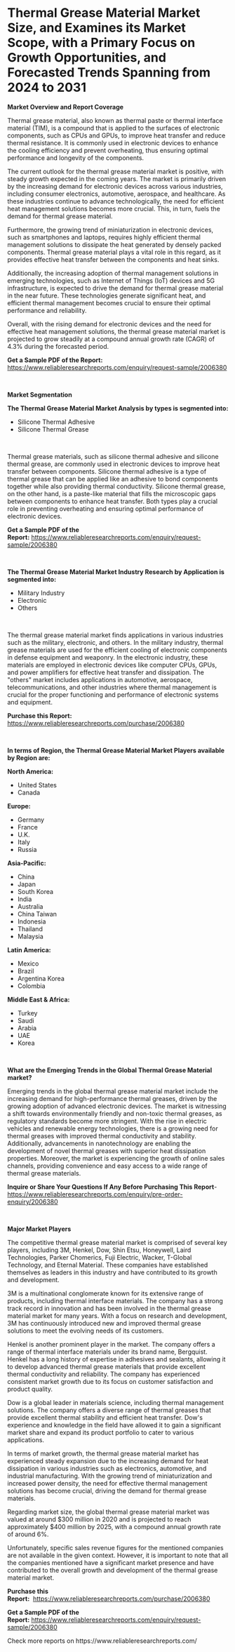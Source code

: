 <p><h1>Thermal Grease Material Market Size, and Examines its Market Scope, with a Primary Focus on Growth Opportunities, and Forecasted Trends Spanning from 2024 to 2031</h1></p><p><strong>Market Overview and Report Coverage</strong></p>
<p><p>Thermal grease material, also known as thermal paste or thermal interface material (TIM), is a compound that is applied to the surfaces of electronic components, such as CPUs and GPUs, to improve heat transfer and reduce thermal resistance. It is commonly used in electronic devices to enhance the cooling efficiency and prevent overheating, thus ensuring optimal performance and longevity of the components.</p><p>The current outlook for the thermal grease material market is positive, with steady growth expected in the coming years. The market is primarily driven by the increasing demand for electronic devices across various industries, including consumer electronics, automotive, aerospace, and healthcare. As these industries continue to advance technologically, the need for efficient heat management solutions becomes more crucial. This, in turn, fuels the demand for thermal grease material.</p><p>Furthermore, the growing trend of miniaturization in electronic devices, such as smartphones and laptops, requires highly efficient thermal management solutions to dissipate the heat generated by densely packed components. Thermal grease material plays a vital role in this regard, as it provides effective heat transfer between the components and heat sinks.</p><p>Additionally, the increasing adoption of thermal management solutions in emerging technologies, such as Internet of Things (IoT) devices and 5G infrastructure, is expected to drive the demand for thermal grease material in the near future. These technologies generate significant heat, and efficient thermal management becomes crucial to ensure their optimal performance and reliability.</p><p>Overall, with the rising demand for electronic devices and the need for effective heat management solutions, the thermal grease material market is projected to grow steadily at a compound annual growth rate (CAGR) of 4.3% during the forecasted period.</p></p>
<p><strong>Get a Sample PDF of the Report:</strong> <a href="https://www.reliableresearchreports.com/enquiry/request-sample/2006380">https://www.reliableresearchreports.com/enquiry/request-sample/2006380</a></p>
<p>&nbsp;</p>
<p><strong>Market Segmentation</strong></p>
<p><strong>The Thermal Grease Material Market Analysis by types is segmented into:</strong></p>
<p><ul><li>Silicone Thermal Adhesive</li><li>Silicone Thermal Grease</li></ul></p>
<p>&nbsp;</p>
<p><p>Thermal grease materials, such as silicone thermal adhesive and silicone thermal grease, are commonly used in electronic devices to improve heat transfer between components. Silicone thermal adhesive is a type of thermal grease that can be applied like an adhesive to bond components together while also providing thermal conductivity. Silicone thermal grease, on the other hand, is a paste-like material that fills the microscopic gaps between components to enhance heat transfer. Both types play a crucial role in preventing overheating and ensuring optimal performance of electronic devices.</p></p>
<p><strong>Get a Sample PDF of the Report:</strong>&nbsp;<a href="https://www.reliableresearchreports.com/enquiry/request-sample/2006380">https://www.reliableresearchreports.com/enquiry/request-sample/2006380</a></p>
<p>&nbsp;</p>
<p><strong>The Thermal Grease Material Market Industry Research by Application is segmented into:</strong></p>
<p><ul><li>Military Industry</li><li>Electronic</li><li>Others</li></ul></p>
<p>&nbsp;</p>
<p><p>The thermal grease material market finds applications in various industries such as the military, electronic, and others. In the military industry, thermal grease materials are used for the efficient cooling of electronic components in defense equipment and weaponry. In the electronic industry, these materials are employed in electronic devices like computer CPUs, GPUs, and power amplifiers for effective heat transfer and dissipation. The "others" market includes applications in automotive, aerospace, telecommunications, and other industries where thermal management is crucial for the proper functioning and performance of electronic systems and equipment.</p></p>
<p><strong>Purchase this Report:</strong>&nbsp; <a href="https://www.reliableresearchreports.com/purchase/2006380">https://www.reliableresearchreports.com/purchase/2006380</a></p>
<p>&nbsp;</p>
<p><strong>In terms of Region, the Thermal Grease Material Market Players available by Region are:</strong></p>
<p>
    <p> <strong> North America: </strong>
        <ul>
            <li>United States</li>
            <li>Canada</li>
        </ul>
        </p> 
    <p> <strong> Europe: </strong>
        <ul>
            <li>Germany</li>
            <li>France</li>
            <li>U.K.</li>
            <li>Italy</li>
            <li>Russia</li>
        </ul>
        </p> 
    <p> <strong> Asia-Pacific: </strong>
        <ul>
            <li>China</li>
            <li>Japan</li>
            <li>South Korea</li>
            <li>India</li>
            <li>Australia</li>
            <li>China Taiwan</li>
            <li>Indonesia</li>
            <li>Thailand</li>
            <li>Malaysia</li>
        </ul>
        </p> 
    <p> <strong> Latin America: </strong>
        <ul>
            <li>Mexico</li>
            <li>Brazil</li>
            <li>Argentina Korea</li>
            <li>Colombia</li>
        </ul>
        </p> 
    <p> <strong> Middle East & Africa: </strong>
        <ul>
            <li>Turkey</li>
            <li>Saudi</li>
            <li>Arabia</li>
            <li>UAE</li>
            <li>Korea</li>
        </ul>
    </p>
    </p>
<p>&nbsp;</p>
<p><strong>What are the Emerging Trends in the Global Thermal Grease Material market?</strong></p>
<p><p>Emerging trends in the global thermal grease material market include the increasing demand for high-performance thermal greases, driven by the growing adoption of advanced electronic devices. The market is witnessing a shift towards environmentally friendly and non-toxic thermal greases, as regulatory standards become more stringent. With the rise in electric vehicles and renewable energy technologies, there is a growing need for thermal greases with improved thermal conductivity and stability. Additionally, advancements in nanotechnology are enabling the development of novel thermal greases with superior heat dissipation properties. Moreover, the market is experiencing the growth of online sales channels, providing convenience and easy access to a wide range of thermal grease materials.</p></p>
<p><strong>Inquire or Share Your Questions If Any Before Purchasing This Report</strong>- <a href="https://www.reliableresearchreports.com/enquiry/pre-order-enquiry/2006380">https://www.reliableresearchreports.com/enquiry/pre-order-enquiry/2006380</a></p>
<p>&nbsp;</p>
<p><strong>Major Market Players</strong></p>
<p><p>The competitive thermal grease material market is comprised of several key players, including 3M, Henkel, Dow, Shin Etsu, Honeywell, Laird Technologies, Parker Chomerics, Fuji Electric, Wacker, T-Global Technology, and Eternal Material. These companies have established themselves as leaders in this industry and have contributed to its growth and development.</p><p>3M is a multinational conglomerate known for its extensive range of products, including thermal interface materials. The company has a strong track record in innovation and has been involved in the thermal grease material market for many years. With a focus on research and development, 3M has continuously introduced new and improved thermal grease solutions to meet the evolving needs of its customers.</p><p>Henkel is another prominent player in the market. The company offers a range of thermal interface materials under its brand name, Bergquist. Henkel has a long history of expertise in adhesives and sealants, allowing it to develop advanced thermal grease materials that provide excellent thermal conductivity and reliability. The company has experienced consistent market growth due to its focus on customer satisfaction and product quality.</p><p>Dow is a global leader in materials science, including thermal management solutions. The company offers a diverse range of thermal greases that provide excellent thermal stability and efficient heat transfer. Dow's experience and knowledge in the field have allowed it to gain a significant market share and expand its product portfolio to cater to various applications.</p><p>In terms of market growth, the thermal grease material market has experienced steady expansion due to the increasing demand for heat dissipation in various industries such as electronics, automotive, and industrial manufacturing. With the growing trend of miniaturization and increased power density, the need for effective thermal management solutions has become crucial, driving the demand for thermal grease materials.</p><p>Regarding market size, the global thermal grease material market was valued at around $300 million in 2020 and is projected to reach approximately $400 million by 2025, with a compound annual growth rate of around 6%.</p><p>Unfortunately, specific sales revenue figures for the mentioned companies are not available in the given context. However, it is important to note that all the companies mentioned have a significant market presence and have contributed to the overall growth and development of the thermal grease material market.</p></p>
<p><strong>Purchase this Report:</strong>&nbsp;&nbsp;<a href="https://www.reliableresearchreports.com/purchase/2006380">https://www.reliableresearchreports.com/purchase/2006380</a></p>
<p></p>
<p><strong>Get a Sample PDF of the Report:</strong>&nbsp;<a href="https://www.reliableresearchreports.com/enquiry/request-sample/2006380">https://www.reliableresearchreports.com/enquiry/request-sample/2006380</a></p>
<p>Check more reports on https://www.reliableresearchreports.com/</p>